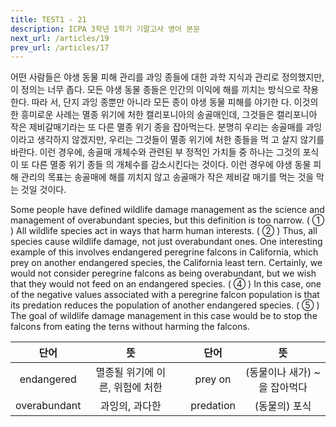 ```yaml
---
title: TEST1 - 21
description: ICPA 3학년 1학기 기말고사 영어 본문
next_url: /articles/19
prev_url: /articles/17
---
```


어떤 사람들은 야생 동물 피해 관리를 과잉 종들에 대한 과학 지식과 관리로 정의했지만, 이 정의는 너무 좁다. 모든 야생 동물 종들은 인간의 이익에 해를 끼치는 방식으로 작용한다. 따라 서, 단지 과잉 종뿐만 아니라 모든 종이 야생 동물 피해를 야기한 다. 이것의 한 흥미로운 사례는 멸종 위기에 처한 캘리포니아의 송골매인데, 그것들은 캘리포니아 작은 제비갈매기라는 또 다른 멸종 위기 종을 잡아먹는다. 분명히 우리는 송골매를 과잉이라고 생각하지 않겠지만, 우리는 그것들이 멸종 위기에 처한 종들을 먹 고 살지 않기를 바란다. 이런 경우에, 송골매 개체수와 관련된 부 정적인 가치들 중 하나는 그것의 포식이 또 다른 멸종 위기 종들 의 개체수를 감소시킨다는 것이다. 이런 경우에 야생 동물 피해 관리의 목표는 송골매에 해를 끼치지 않고 송골매가 작은 제비갈 매기를 먹는 것을 막는 것일 것이다.

Some people have defined wildlife damage management as the science and management of overabundant species, but this definition is too narrow. ( ① ) All wildlife species act in ways that harm human interests. ( ② ) Thus, all species cause wildlife damage, not just overabundant ones. One interesting example of this involves endangered peregrine falcons in California, which prey on another endangered species, the California least tern. Certainly, we would not consider peregrine falcons as being overabundant, but we wish that they would not feed on an endangered species. ( ④ ) In this case, one of the negative values associated with a peregrine falcon population is that its predation reduces the population of another endangered species. ( ⑤ ) The goal of wildlife damage management in this case would be to stop the falcons from eating the terns without harming the falcons.

|단어|뜻| |단어|뜻|
|:--------------:|:------------------------------:|-|:--------------:|:------------------------------:|
|endangered|멸종될 위기에 이른, 위험에 처한||prey on|(동물이나 새가) ~을 잡아먹다|
|overabundant|과잉의, 과다한||predation|(동물의) 포식|
